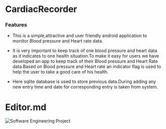 # CardiacRecorder

### Features

- This is a simple,attractive and user friendly android application to monitor Blood pressure and Heart rate data.

- It is very important to keep track of one blood pressure and heart data as it indicates to one health situation.To make it easy for users we have developed an app to keep track of their Blood pressure and Heart Rate data.Based on Blood pressure and Heart rate an indicator flag is used to help the user to take a good care of his health.

- Here sqlite database is used to store previous data.During adding any new entry time and date for corresponding entry is taken from system.

# Editor.md

![Software Engineering Project](https://user-images.githubusercontent.com/65850447/177012186-d592c37a-3739-4d67-a380-983240be3c93.png)


